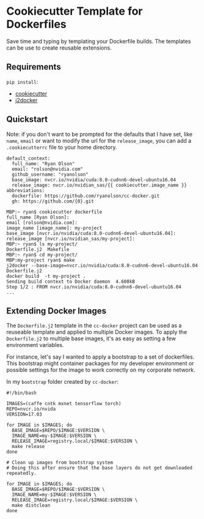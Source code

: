 # Cookiecutter Template for Dockerfiles

Save time and typing by templating your Dockerfile builds.  The templates can be use to create reusable extensions.

## Requirements

`pip install`:
  - [cookiecutter](https://github.com/audreyr/cookiecutter)
  - [j2docker](https://github.com/ryanolson/j2docker)
  
## Quickstart

Note: if you don't want to be prompted for the defaults that I have set, like `name`, `email` or want to modify the
url for the `release_image`, you can add a `.cookiecutterrc` file to your home directory.

```
default_context:
  full_name: "Ryan Olson"
  email: "rolson@nvidia.com"
  github_username: "ryanolson"
  base_image: nvcr.io/nvidia/cuda:8.0-cudnn6-devel-ubuntu16.04
  release_image: nvcr.io/nvidian_sas/{{ cookiecutter.image_name }}
abbreviations:
  dockerfile: https://github.com/ryanolson/cc-docker.git
  gh: https://github.com/{0}.git
```

```
MBP:~ ryan$ cookiecutter dockerfile
full_name [Ryan Olson]:
email [rolson@nvidia.com]:
image_name [image_name]: my-project
base_image [nvcr.io/nvidia/cuda:8.0-cudnn6-devel-ubuntu16.04]:
release_image [nvcr.io/nvidian_sas/my-project]:
MBP:~ ryan$ ls my-project/
Dockerfile.j2  Makefile
MBP:~ ryan$ cd my-project/
MBP:my-project ryan$ make
j2docker --base-image=nvcr.io/nvidia/cuda:8.0-cudnn6-devel-ubuntu16.04 Dockerfile.j2
docker build  -t my-project .
Sending build context to Docker daemon  4.608kB
Step 1/2 : FROM nvcr.io/nvidia/cuda:8.0-cudnn6-devel-ubuntu16.04
...
```

## Extending Docker Images

The `Dockerfile.j2` template in the `cc-docker` project can be used as a reuseable template and applied to
multiple Docker images.  To apply the `Dockerfile.j2` to multiple base images, it's as easy as setting a few
environment variables.

For instance, let's say I wanted to apply a bootstrap to a set of dockerfiles.  This bootstrap might container
packages for my developer environment or possible settings for the image to work correctly on my corporate network.

In my `bootstrap` folder created by `cc-docker`:
```
#!/bin/bash

IMAGES=(caffe cntk mxnet tensorflow torch)
REPO=nvcr.io/nvida
VERSION=17.03

for IMAGE in $IMAGES; do
  BASE_IMAGE=$REPO/$IMAGE:$VERSION \
  IMAGE_NAME=my-$IMAGE:$VERSION \
  RELEASE_IMAGE=registry.local/$IMAGE:$VERSION \
  make release
done

# Clean up images from bootstrap system
# Doing this after ensure that the base layers do not get downloaded repeatedly.

for IMAGE in $IMAGES; do
  BASE_IMAGE=$REPO/$IMAGE:$VERSION \
  IMAGE_NAME=my-$IMAGE:$VERSION \
  RELEASE_IMAGE=registry.local/$IMAGE:$VERSION \
  make distclean
done
```
